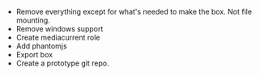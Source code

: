 * Remove everything except for what's needed to make the box. Not file mounting.
* Remove windows support
* Create mediacurrent role
* Add phantomjs
* Export box
* Create a prototype git repo.
